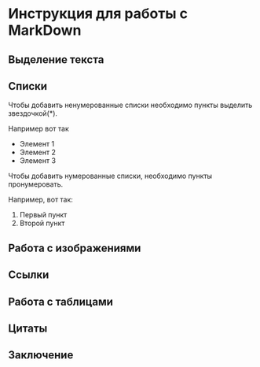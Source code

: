 # Инструкция для работы с MarkDown

## Выделение текста

## Списки

Чтобы добавить ненумерованные списки необходимо пункты выделить звездочкой(*).

Например вот так 
* Элемент 1
* Элемент 2
* Элемент 3

Чтобы добавить нумерованные списки, необходимо пункты пронумеровать.

Например, вот так:
1. Первый пункт
2. Второй пункт

## Работа с изображениями

## Ссылки



## Работа с таблицами

## Цитаты

## Заключение